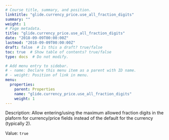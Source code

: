 ```yaml
---
# Course title, summary, and position.
linktitle: "glide.currency_price.use_all_fraction_digits"
summary: ""
weight: 1
# Page metadata.
title: "glide.currency_price.use_all_fraction_digits"
date: "2018-09-09T00:00:00Z"
lastmod: "2018-09-09T00:00:00Z"
draft: false  # Is this a draft? true/false
toc: true  # Show table of contents? true/false
type: docs  # Do not modify.

# Add menu entry to sidebar.
# - name: Declare this menu item as a parent with ID name.
# - weight: Position of link in menu.
menu:
  properties:
    parent: Properties
    name: "glide.currency_price.use_all_fraction_digits"
    weight: 1
---
```


Description: Allow entering/using the maximum allowed fraction digits in the plaform for currency/price fields instead of the default for the currency (typically 2).


Value: `true`